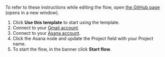 To refer to these instructions while editing the flow, open [the GitHub page](https://github.com/ot4i/app-connect-templates/blob/main/resources/markdown/Create%20an%20Asana%20task%20from%20a%20Gmail%20message_instructions.md) (opens in a new window).

1. Click **Use this template** to start using the template.
1. Connect to your [Gmail account](http://ibm.biz/aasgmail).
1. Connect to your [Asana account](http://ibm.biz/aasasana).
1. Click the Asana node and update the Project field with your Project name.
1. To start the flow, in the banner click **Start flow**.

